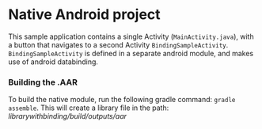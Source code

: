 # Native Android project

This sample application contains a single Activity (`MainActivity.java`), with a button that navigates to a second Activity `BindingSampleActivity`. `BindingSampleActivity` is defined in a separate android module, and makes use of android databinding.

### Building the .AAR
To build the native module, run the following gradle command:  `gradle assemble`. This will create a library file in the path: *librarywithbinding/build/outputs/aar*